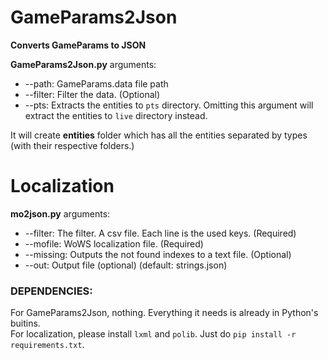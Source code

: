 
# GameParams2Json  
  
**Converts GameParams to JSON**  
  
**GameParams2Json.py** arguments:

 - --path: GameParams.data file path
 - --filter: Filter the data. (Optional)
 - --pts: Extracts the entities to `pts` directory. Omitting this argument will extract the entities to `live` directory instead.
  
It will create **entities** folder which has all the entities separated by types (with their respective folders.)  

# Localization

**mo2json.py** arguments:
- --filter: The filter. A csv file. Each line is the used keys. (Required)
- --mofile: WoWS localization file. (Required)
- --missing: Outputs the not found indexes to a text file. (Optional)
- --out: Output file (optional) (default: strings.json)

### DEPENDENCIES:  
  
 For GameParams2Json, nothing. Everything it needs is already in Python's buitins.  
 For localization, please install `lxml` and `polib`. Just do `pip install -r requirements.txt`.  